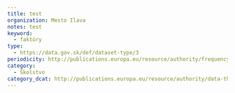 ```yaml
---
title: test
organization: Mesto Ilava
notes: test
keyword:
  - faktúry
type:
  - https://data.gov.sk/def/dataset-type/3
periodicity: http://publications.europa.eu/resource/authority/frequency/DAILY
category:
  - Školstvo
category_dcat: http://publications.europa.eu/resource/authority/data-theme/AGRI
---
```

